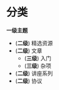 # 分类

**一级主题**
- (**二级**) 精选资源
- (**二级**) 文章
  - (**三级**) 入门
  - (**三级**) 杂项
- (**二级**) 讲座系列
- (**二级**) 协议
